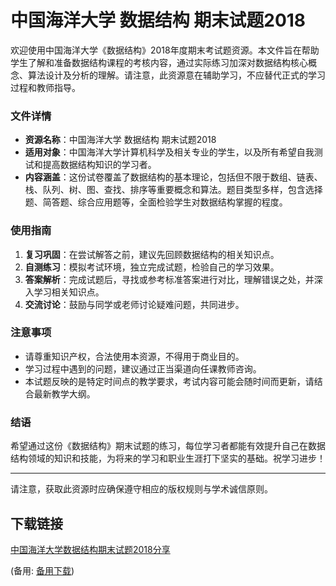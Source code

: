 # 中国海洋大学 数据结构 期末试题2018

欢迎使用中国海洋大学《数据结构》2018年度期末考试题资源。本文件旨在帮助学生了解和准备数据结构课程的考核内容，通过实际练习加深对数据结构核心概念、算法设计及分析的理解。请注意，此资源意在辅助学习，不应替代正式的学习过程和教师指导。

### 文件详情

- **资源名称**：中国海洋大学 数据结构 期末试题2018
- **适用对象**：中国海洋大学计算机科学及相关专业的学生，以及所有希望自我测试和提高数据结构知识的学习者。
- **内容涵盖**：这份试卷覆盖了数据结构的基本理论，包括但不限于数组、链表、栈、队列、树、图、查找、排序等重要概念和算法。题目类型多样，包含选择题、简答题、综合应用题等，全面检验学生对数据结构掌握的程度。

### 使用指南

1. **复习巩固**：在尝试解答之前，建议先回顾数据结构的相关知识点。
2. **自测练习**：模拟考试环境，独立完成试题，检验自己的学习效果。
3. **答案解析**：完成试题后，寻找或参考标准答案进行对比，理解错误之处，并深入学习相关知识点。
4. **交流讨论**：鼓励与同学或老师讨论疑难问题，共同进步。

### 注意事项

- 请尊重知识产权，合法使用本资源，不得用于商业目的。
- 学习过程中遇到的问题，建议通过正当渠道向任课教师咨询。
- 本试题反映的是特定时间点的教学要求，考试内容可能会随时间而更新，请结合最新教学大纲。

### 结语

希望通过这份《数据结构》期末试题的练习，每位学习者都能有效提升自己在数据结构领域的知识和技能，为将来的学习和职业生涯打下坚实的基础。祝学习进步！

---

请注意，获取此资源时应确保遵守相应的版权规则与学术诚信原则。

## 下载链接
[中国海洋大学数据结构期末试题2018分享](https://pan.quark.cn/s/989983a80a40) 

(备用: [备用下载](https://pan.baidu.com/s/1FtEDY-f9b7hH6ghBhY3-NA?pwd=1234))

